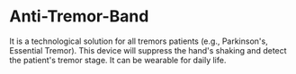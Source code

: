 # Anti-Tremor-Band
It is a technological solution for all tremors patients (e.g., Parkinson's, Essential Tremor). This device will suppress the hand's shaking and detect the patient's tremor stage. It can be wearable for daily life.
